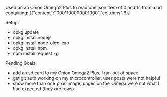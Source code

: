 Used on an Onion Omega2 Plus to read one json item of 0 and 1s from a url containing:
[{"content":"0001100000001000","columns":8}]

Setup:
- opkg update
- opkg install nodejs
- opkg install node-oled-exp
- opkg install npm
- npm install request -g

Pending Goals:
- add an sd card to my Onion Omega2 Plus, I ran out of space
- get git auth working on my microcontroller, user posts were not helpful
- show more than one pixel image, pages on the Omega were not what I had expected (they are rows)
